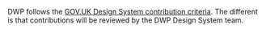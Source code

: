 DWP follows the [GOV.UK Design System contribution criteria](https://design-system.service.gov.uk/community/contribution-criteria/). The different is that contributions will be reviewed by the DWP Design System team.
